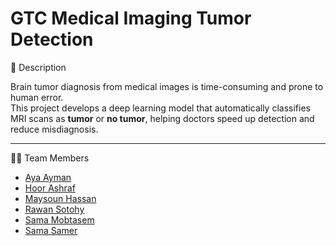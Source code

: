 # GTC Medical Imaging Tumor Detection

📌 Description

Brain tumor diagnosis from medical images is time-consuming and prone to human error.  
This project develops a deep learning model that automatically classifies MRI scans as **tumor** or **no tumor**, helping doctors speed up detection and reduce misdiagnosis.  

---

👩‍💻 Team Members
- [Aya Ayman](https://github.com/ayahayman)  
- [Hoor Ashraf](https://github.com/hoorashraf55)  
- [Maysoun Hassan](https://github.com/maysoun465)  
- [Rawan Sotohy](https://github.com/Rawan-Sotohy)  
- [Sama Mobtasem](https://github.com/sama690)  
- [Sama Samer](https://github.com/sama-samer)
